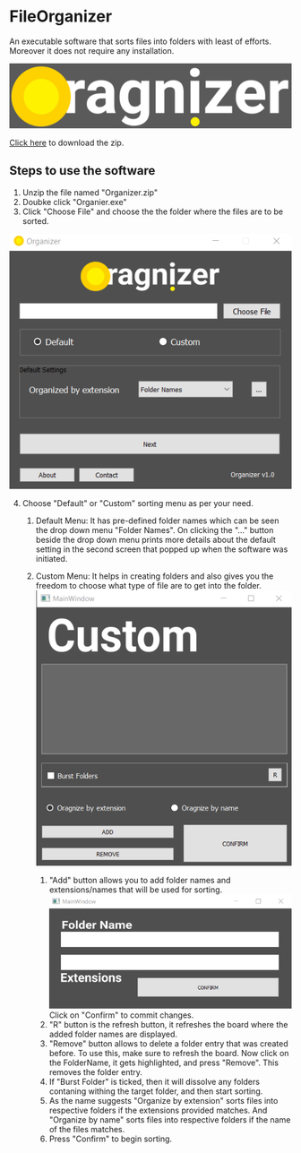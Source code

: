 # FileOrganizer
An executable software that sorts files into folders with least of efforts. Moreover it does not require any installation. 

![](img_data/22.jpg)

[Click here](http://google.com) to download the zip.


## Steps to use the software
1. Unzip the file named "Organizer.zip"
2. Doubke click "Organier.exe"
3. Click "Choose File" and choose the the folder where the files are to be sorted.


![](screenshots/11.png)


4. Choose "Default" or "Custom" sorting menu as per your need.
	1. Default Menu: It has pre-defined folder names which can be seen the drop down menu "Folder Names". On clicking the "..." button beside the drop down menu prints more details about the default setting in the second screen that popped up when the software was initiated.
	2. Custom Menu: It helps in creating folders and also gives you the freedom to choose what type of file are to get into the folder.
	![](screenshots/44.png)
	
		1. "Add" button allows you to add folder names and extensions/names that will be used for sorting.
		![](screenshots/55.png)
		Click on "Confirm" to commit changes.
		2. "R" button is the refresh button, it refreshes the board where the added folder names are displayed.
		3. "Remove" button allows to delete a folder entry that was created before. To use this, make sure to refresh the board. Now click on the FolderName, it gets highlighted, and press "Remove". This removes the folder entry. 
		4. If "Burst Folder" is ticked, then it will dissolve any folders contaning withing the target folder, and then start sorting.
		5. As the name suggests "Organize by extension" sorts files into respective folders if the extensions provided matches. And "Organize by name" sorts files into respective folders if the name of the files matches.
		6. Press "Confirm" to begin sorting.
